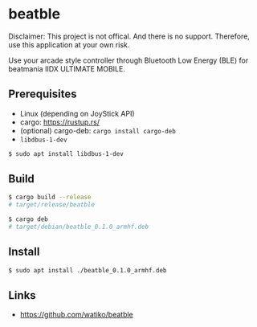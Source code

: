 # beatble

Disclaimer: This project is not offical. And there is no support. Therefore, use this application at your own risk.

Use your arcade style controller through Bluetooth Low Energy (BLE) for beatmania IIDX ULTIMATE MOBILE.

## Prerequisites

- Linux (depending on JoyStick API)
- cargo: https://rustup.rs/
- (optional) cargo-deb: `cargo install cargo-deb`
- `libdbus-1-dev`

```bash
$ sudo apt install libdbus-1-dev
```

## Build

```bash
$ cargo build --release
# target/release/beatble
```

```bash
$ cargo deb
# target/debian/beatble_0.1.0_armhf.deb
```

## Install

```bash
$ sudo apt install ./beatble_0.1.0_armhf.deb
```

## Links

- https://github.com/watiko/beatble

